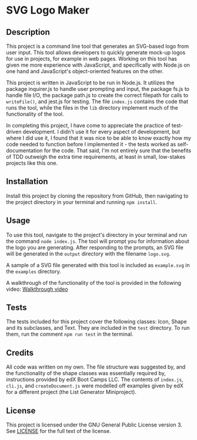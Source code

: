 # SVG Logo Maker

## Description

This project is a command line tool that generates an SVG-based logo from user input. This tool allows developers to quickly generate mock-up logos for use in projects, for example in web pages. Working on this tool has given me more experience with JavaScript, and specifically with Node.js on one hand and JavaScript's object-oriented features on the other.

This project is written in JavaScript to be run in Node.js. It utilizes the package inquirer.js to handle user prompting and input, the package fs.js to handle file I/O, the package path.js to create the correct filepath for calls to `writeFile()`, and jest.js for testing. The file `index.js` contains the code that runs the tool, while the files in the `lib` directory implement much of the functionality of the tool.

In completing this project, I have come to appreciate the practice of test-driven development. I didn't use it for every aspect of development, but where I did use it, I found that it was nice to be able to know exactly how my code needed to function before I implemented it - the tests worked as self-documentation for the code. That said, I'm not entirely sure that the benefits of TDD outweigh the extra time requirements, at least in small, low-stakes projects like this one.

## Installation

Install this project by cloning the repository from GitHub, then navigating to the project directory in your terminal and running `npm install`.

## Usage

To use this tool, navigate to the project's directory in your terminal and run the command `node index.js`. The tool will prompt you for information about the logo you are generating. After responding to the prompts, an SVG file will be generated in the   `output` directory with the filename `logo.svg`.

A sample of a SVG file generated with this tool is included as `example.svg` in the `examples` directory.

A walkthrough of the functionality of the tool is provided in the following video: [Walkthrough video](./walkthrough.webm)

## Tests

The tests included for this project cover the following classes: Icon, Shape and its subclasses, and Text. They are included in the `test` directory. To run them, run the comment `npm run test` in the terminal.

## Credits

All code was written on my own. The file structure was suggested by, and the functionality of the shape classes was essentially required by, instructions provided by edX Boot Camps LLC. The contents of `index.js`, `cli.js`, and `createDocument.js` were modelled off examples given by edX for a different project (the List Generator Miniproject).

## License

This project is licensed under the GNU General Public License version 3. See [LICENSE](./LICENSE) for the full text of the license.